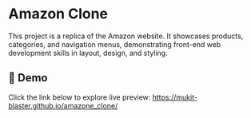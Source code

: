 # Amazon Clone

This project is a replica of the Amazon website. It showcases products, categories, and navigation menus, demonstrating front-end web development skills in layout, design, and styling.


## 🔗 Demo
Click the link below to explore live preview:
https://mukit-blaster.github.io/amazone_clone/


